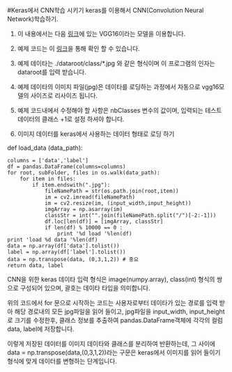 #Keras에서 CNN학습 시키기 
keras를 이용해서 CNN(Convolution Neural Network)학습하기. 

1. 이 내용에서는 다음 [링크](https://gist.github.com/baraldilorenzo/07d7802847aaad0a35d3)에 있는 VGG16이라는 모델을 이용합니다. 
2. 예제 코드는 이 [링크](./vgg-16-learn.py)을 통해 확인 할 수 있습니다. 
3. 예제 데이타는 ./dataroot/class/*.jpg 와 같은 형식이며 이 프로그램의 인자는 dataroot를 입력 받습니다. 
4. 예제 데이타의 이미지 파일(jpg)은 데이타를 로딩하는 과정에서 자동으로 vgg16모델의 사이즈로 리사이즈 됩니다. 
5. 예제 코드내에서 수정해야 할 사항은 nbClasses 변수의 값이며, 입력되는 테스트 데이터의 클래스 +1로 설정 하셔야 합니다. 


1. 이미지 데이터를 keras에서 사용하는 데이터 형태로 로딩 하기 

def load_data (data_path):  

    columns = ['data','label']
    df = pandas.DataFrame(columns=columns)
    for root, subFolder, files in os.walk(data_path):
        for item in files:
            if item.endswith(".jpg"):
                fileNamePath = str(os.path.join(root,item))
                im = cv2.imread(fileNamePath)
                im = cv2.resize(im, (input_width,input_height))
                imgArray = np.asarray(im)
                classStr = int("".join(fileNamePath.split("/")[-2:-1]))
                df.loc[len(df)] = [imgArray, classStr]
                if len(df) % 10000 == 0 :
                    print '%d load '%len(df)
    print 'load %d data '%len(df)
    data = np.array(df['data'].tolist())
    label = np.array(df['label'].tolist())
    data = np.transpose(data, (0,3,1,2)) # 중요
    return data, label
    
CNN을 위한 keras 데이타 입력 형식은 image(numpy.array), class(int) 형식의 쌍으로 구성되어 있으며, 괄호는 데이타 타입을 의미합니다. 

위의 코드에서 for 문으로 시작하는 코드는 사용자로부터 데이타가 있는 경로를 입력 받아 해당 경로내의 모든 jpg파일을 읽어 들이고, jpg파일을 input_width, input_height로 크기를 수정한후, 클래스 정보를 추출하여 pandas.DataFrame객체에 각각의 컬럼 data, label에 저장합니다.

이렇게 저장된 데이터를 이미지 데이타와 클래스를 분리하여 반환하는데, 그 사이에 data = np.transpose(data,(0,3,1,2))라는 구문은 keras에서 이미지를 읽어 들이기 형식에 맞게 데이터를 변형하는 단계입니다. 

 

 
